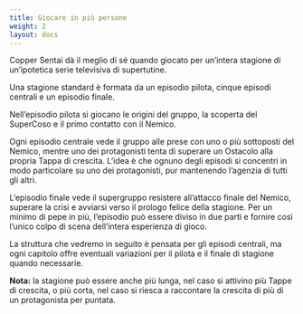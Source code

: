 ```yaml
---
title: Giocare in più persone
weight: 2
layout: docs
---
```


Copper Sentai dà il meglio di sé quando giocato per un’intera stagione di un’ipotetica serie televisiva di supertutine.

Una stagione standard è formata da un episodio pilota, cinque episodi centrali e un episodio finale.

Nell’episodio pilota si giocano le origini del gruppo, la scoperta del SuperCoso e il primo contatto con il Nemico.

Ogni episodio centrale vede il gruppo alle prese con uno o più sottoposti del Nemico, mentre uno dei protagonisti tenta di superare un Ostacolo alla propria Tappa di crescita. L’idea è che ognuno degli episodi si concentri in modo particolare su uno dei protagonisti, pur mantenendo l’agenzia di tutti gli altri.

L’episodio finale vede il supergruppo resistere all’attacco finale del Nemico, superare la crisi e avviarsi verso il prologo felice della stagione. Per un minimo di pepe in più, l’episodio può essere diviso in due parti e fornire così l’unico colpo di scena dell’intera esperienza di gioco.

La struttura che vedremo in seguito è pensata per gli episodi centrali, ma ogni capitolo offre eventuali variazioni per il pilota e il finale di stagione quando necessarie.

<div class="note">
  <strong>Nota:</strong> la stagione può essere anche più lunga, nel caso si attivino più Tappe di crescita, o più corta, nel caso si riesca a raccontare la crescita di più di un protagonista per puntata.
</div>